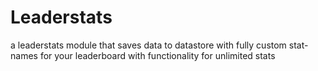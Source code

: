 # Leaderstats
a leaderstats module that saves data to datastore with fully custom stat-names for your leaderboard with functionality for unlimited stats
